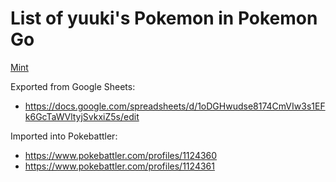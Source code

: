 # List of yuuki's Pokemon in Pokemon Go

[Mint](https://min.togetter.com/QlBNRl7)

Exported from Google Sheets:

* https://docs.google.com/spreadsheets/d/1oDGHwudse8174CmVIw3s1EFk6GcTaWVltyjSvkxiZ5s/edit

Imported into Pokebattler:

* https://www.pokebattler.com/profiles/1124360
* https://www.pokebattler.com/profiles/1124361

